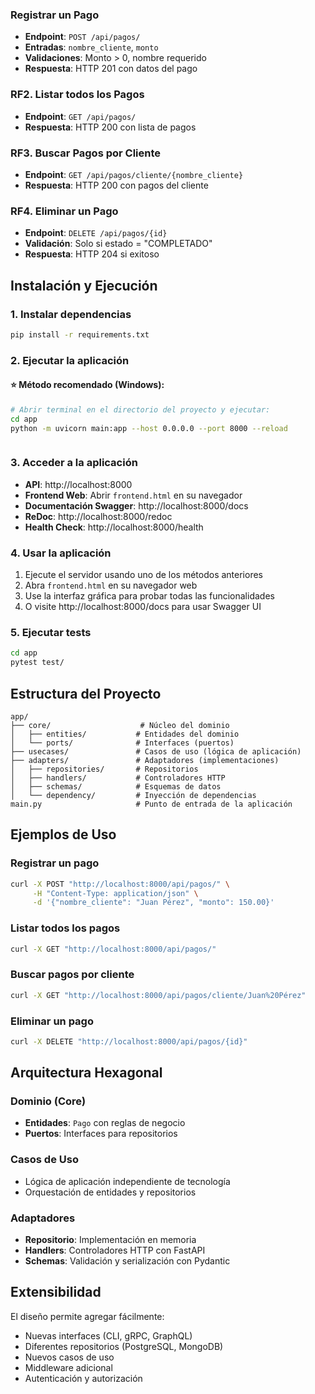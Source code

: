 ### Registrar un Pago
- **Endpoint**: `POST /api/pagos/`
- **Entradas**: `nombre_cliente`, `monto`
- **Validaciones**: Monto > 0, nombre requerido
- **Respuesta**: HTTP 201 con datos del pago

### RF2. Listar todos los Pagos
- **Endpoint**: `GET /api/pagos/`
- **Respuesta**: HTTP 200 con lista de pagos

### RF3. Buscar Pagos por Cliente
- **Endpoint**: `GET /api/pagos/cliente/{nombre_cliente}`
- **Respuesta**: HTTP 200 con pagos del cliente

### RF4. Eliminar un Pago
- **Endpoint**: `DELETE /api/pagos/{id}`
- **Validación**: Solo si estado = "COMPLETADO"
- **Respuesta**: HTTP 204 si exitoso

## Instalación y Ejecución

### 1. Instalar dependencias
```bash
pip install -r requirements.txt
```

### 2. Ejecutar la aplicación

#### ⭐ Método recomendado (Windows):
```bash
# Abrir terminal en el directorio del proyecto y ejecutar:
cd app
python -m uvicorn main:app --host 0.0.0.0 --port 8000 --reload
```


```
```

### 3. Acceder a la aplicación
- **API**: http://localhost:8000
- **Frontend Web**: Abrir `frontend.html` en su navegador
- **Documentación Swagger**: http://localhost:8000/docs
- **ReDoc**: http://localhost:8000/redoc
- **Health Check**: http://localhost:8000/health

### 4. Usar la aplicación
1. Ejecute el servidor usando uno de los métodos anteriores
2. Abra `frontend.html` en su navegador web
3. Use la interfaz gráfica para probar todas las funcionalidades
4. O visite http://localhost:8000/docs para usar Swagger UI

### 5. Ejecutar tests
```bash
cd app
pytest test/
```

## Estructura del Proyecto

```
app/
├── core/                    # Núcleo del dominio
│   ├── entities/           # Entidades del dominio
│   └── ports/              # Interfaces (puertos)
├── usecases/               # Casos de uso (lógica de aplicación)
├── adapters/               # Adaptadores (implementaciones)
│   ├── repositories/       # Repositorios
│   ├── handlers/           # Controladores HTTP
│   ├── schemas/            # Esquemas de datos
│   └── dependency/         # Inyección de dependencias
main.py                     # Punto de entrada de la aplicación
```

## Ejemplos de Uso

### Registrar un pago
```bash
curl -X POST "http://localhost:8000/api/pagos/" \
     -H "Content-Type: application/json" \
     -d '{"nombre_cliente": "Juan Pérez", "monto": 150.00}'
```

### Listar todos los pagos
```bash
curl -X GET "http://localhost:8000/api/pagos/"
```

### Buscar pagos por cliente
```bash
curl -X GET "http://localhost:8000/api/pagos/cliente/Juan%20Pérez"
```

### Eliminar un pago
```bash
curl -X DELETE "http://localhost:8000/api/pagos/{id}"
```

## Arquitectura Hexagonal

### Dominio (Core)
- **Entidades**: `Pago` con reglas de negocio
- **Puertos**: Interfaces para repositorios

### Casos de Uso
- Lógica de aplicación independiente de tecnología
- Orquestación de entidades y repositorios

### Adaptadores
- **Repositorio**: Implementación en memoria
- **Handlers**: Controladores HTTP con FastAPI
- **Schemas**: Validación y serialización con Pydantic

## Extensibilidad

El diseño permite agregar fácilmente:
- Nuevas interfaces (CLI, gRPC, GraphQL)
- Diferentes repositorios (PostgreSQL, MongoDB)
- Nuevos casos de uso
- Middleware adicional
- Autenticación y autorización
